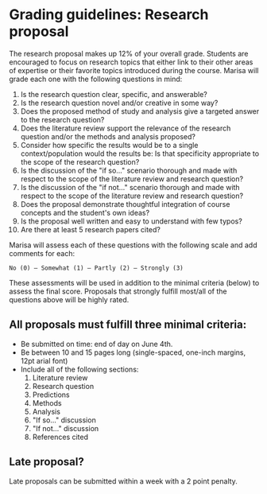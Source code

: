 # Grading guidelines: Research proposal

The research proposal makes up 12% of your overall grade. Students are encouraged to focus on research topics that either link to their other areas of expertise or their favorite topics introduced during the course. Marisa will grade each one with the following questions in mind:

1. Is the research question clear, specific, and answerable?
2. Is the research question novel and/or creative in some way?
3. Does the proposed method of study and analysis give a targeted answer to the research question?
4. Does the literature review support the relevance of the research question and/or the methods and analysis proposed?
5. Consider how specific the results would be to a single context/population would the results be: Is that specificity appropriate to the scope of the research question?
6. Is the discussion of the "if so..." scenario thorough and made with respect to the scope of the literature review and research question?
7. Is the discussion of the "if not..." scenario thorough and made with respect to the scope of the literature review and research question?
8. Does the proposal demonstrate thoughtful integration of course concepts and the student's own ideas?
9. Is the proposal well written and easy to understand with few typos?
10. Are there at least 5 research papers cited?

Marisa will assess each of these questions with the following scale and add comments for each:

```No (0) — Somewhat (1) — Partly (2) — Strongly (3)```

These assessments will be used in addition to the minimal criteria (below) to assess the final score. Proposals that strongly fulfill most/all of the questions above will be highly rated.

## All proposals must fulfill three minimal criteria:
- Be submitted on time: end of day on June 4th.
- Be between 10 and 15 pages long (single-spaced, one-inch margins, 12pt arial font)
- Include all of the following sections:
    1. Literature review
    2. Research question
    3. Predictions
    4. Methods
    5. Analysis
    6. "If so..." discussion
    7. "If not..." discussion
    8. References cited

## Late proposal?
Late proposals can be submitted within a week with a 2 point penalty.
